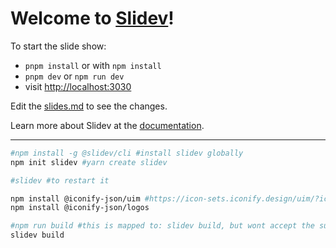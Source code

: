 # Welcome to [Slidev](https://github.com/slidevjs/slidev)!

To start the slide show:

- `pnpm install` or with `npm install`
- `pnpm dev` or `npm run dev`
- visit <http://localhost:3030>

Edit the [slides.md](./slides.md) to see the changes.

Learn more about Slidev at the [documentation](https://sli.dev/).

---

```sh
#npm install -g @slidev/cli #install slidev globally
npm init slidev #yarn create slidev

#slidev #to restart it
```

```sh
npm install @iconify-json/uim #https://icon-sets.iconify.design/uim/?icon-filter=rocket&keyword=uim
npm install @iconify-json/logos
```

```sh
#npm run build #this is mapped to: slidev build, but wont accept the subroute for github pages
slidev build
```